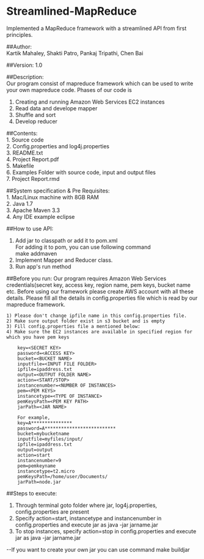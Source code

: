 # Streamlined-MapReduce
Implemented a MapReduce framework with a streamlined API from first principles.

##Author:      
Kartik Mahaley, Shakti Patro, Pankaj Tripathi, Chen Bai

##Version: 
1.0

##Description:      
Our program consist of mapreduce framework which can be used to write your own mapreduce code. Phases of our code is      
1. Creating and running Amazon Web Services EC2 instances     
2. Read data and develope mapper     
3. Shuffle and sort     
4. Develop reducer     

##Contents:      
	1. Source code      
	2. Config.properties and log4j.properties     
	3. README.txt    
	4. Project Report.pdf    
	5. Makefile     
	6. Examples Folder with source code, input and output files     
	7. Project Report.rmd    

##System specification & Pre Requisites:      
	1. Mac/Linux machine with 8GB RAM    
	2. Java 1.7    
	3. Apache Maven 3.3    
	4. Any IDE example eclipse	    

##How to use API:      
1) Add jar to classpath or add it to pom.xml      
	For adding it to pom, you can use following command      
	make addmaven     
2) Implement Mapper and Reducer class.      
3) Run app's run method     
 
##Before you run: 
Our program requires Amazon Web Services credentials(secret key, access key, region name, pem keys, bucket name etc. Before using our framework please create AWS account with all these details. Please fill all the details in config.properties file which is read by our mapreduce framework.        

	1) Please don't change ipfile name in this config.properties file.     
	2) Make sure output folder exist in s3 bucket and is empty     
	3) Fill config.properties file a mentioned below:    
	4) Make sure the EC2 instances are available in specified region for which you have pem keys     

		key=<SECRET KEY>
		password=<ACCESS KEY>
		bucket=<BUCKET NAME>
		inputfile=<INPUT FILE FOLDER>
		ipfile=ipaddress.txt
		output=<OUTPUT FOLDER NAME>
		action=<START/STOP>
		instancenumber=<NUMBER OF INSTANCES>
		pem=<PEM KEYS>
		instancetype=<TYPE OF INSTANCE>
		pemKeysPath=<PEM KEY PATH>
		jarPath=<JAR NAME>

		For example,
		key=A***************
		password=A**************************
		bucket=mybucketname
		inputfile=myfiles/input/
		ipfile=ipaddress.txt
		output=output
		action=start
		instancenumber=9
		pem=pemkeyname
		instancetype=t2.micro
		pemKeysPath=/home/user/Documents/
		jarPath=node.jar

##Steps to execute:
1) Through terminal goto folder where jar, log4j.properties, config.properties are present   
2) Specify action=start, instancetype and instancenumber in config.properties and execute jar as
	java -jar jarname.jar    
3) To stop instances, specify action=stop in config.properties and execute jar as 
	java -jar jarname.jar     


--If you want to create your own jar you can use command 
	make buildjar


